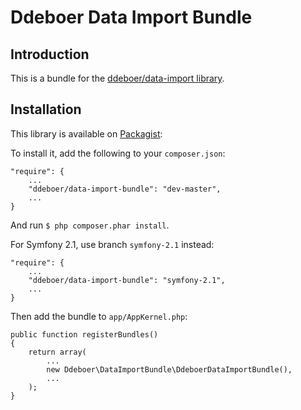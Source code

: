 Ddeboer Data Import Bundle
==========================

Introduction
------------
This is a bundle for the [ddeboer/data-import library](https://github.com/ddeboer/data-import).

Installation
------------

This library is available on [Packagist](http://packagist.org/packages/ddeboer/data-import-bundle):

To install it, add the following to your `composer.json`:

```
"require": {
    ...
    "ddeboer/data-import-bundle": "dev-master",
    ...
}
```

And run `$ php composer.phar install`.

For Symfony 2.1, use branch `symfony-2.1` instead:

```
"require": {
    ...
    "ddeboer/data-import-bundle": "symfony-2.1",
    ...
}
```

Then add the bundle to `app/AppKernel.php`:

```
public function registerBundles()
{
    return array(
        ...
        new Ddeboer\DataImportBundle\DdeboerDataImportBundle(),
        ...
    );
}
```

